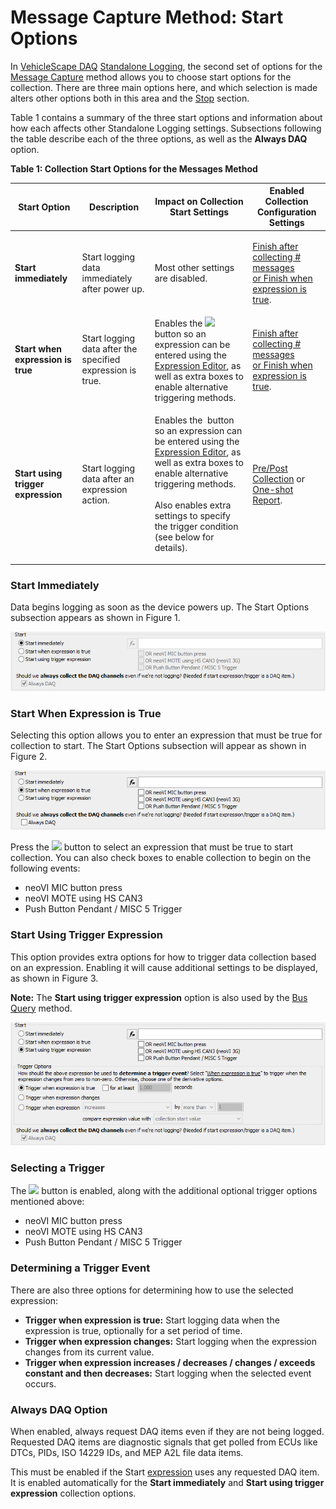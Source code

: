 # Message Capture Method: Start Options

In [VehicleScape DAQ](../../../) [Standalone Logging](../../), the second set of options for the [Message Capture](./) method allows you to choose start options for the collection. There are three main options here, and which selection is made alters other options both in this area and the [Stop](../message-capture-method-stop-options/) section.

Table 1 contains a summary of the three start options and information about how each affects other Standalone Logging settings. Subsections following the table describe each of the three options, as well as the **Always DAQ** option.

**Table 1: Collection Start Options for the Messages Method**

| Start Option                                                              | Description                                                | Impact on Collection Start Settings                                                                                                                                                                                                                                                                                                                                                                                                                  | Enabled Collection Configuration Settings                                                                                                                                                                                                                                                                                                                                                       |
| ------------------------------------------------------------------------- | ---------------------------------------------------------- | ---------------------------------------------------------------------------------------------------------------------------------------------------------------------------------------------------------------------------------------------------------------------------------------------------------------------------------------------------------------------------------------------------------------------------------------------------- | ----------------------------------------------------------------------------------------------------------------------------------------------------------------------------------------------------------------------------------------------------------------------------------------------------------------------------------------------------------------------------------------------- |
| **Start immediately**                                                     | Start logging data immediately after power up.             | Most other settings are disabled.                                                                                                                                                                                                                                                                                                                                                                                                                    | <p><a href="../message-capture-method-stop-options/message-capture-method-stop-options-finish-after-collecting-messages-or-when-expression-is-true.md">Finish after collecting # messages</a><br><a href="../message-capture-method-stop-options/message-capture-method-stop-options-finish-after-collecting-messages-or-when-expression-is-true.md">or Finish when expression is true</a>.</p> |
| <p><strong>Start when</strong><br><strong>expression is true</strong></p> | Start logging data after the specified expression is true. | Enables the ![](https://cdn.intrepidcs.net/support/VehicleSpy/assets/Functionbutton.gif) button so an expression can be entered using the [Expression Editor](../../../../../../shared-features-in-vehicle-spy/shared-features-expression-builder.md), as well as extra boxes to enable alternative triggering methods.                                                                                                                              | <p><a href="../message-capture-method-stop-options/message-capture-method-stop-options-finish-after-collecting-messages-or-when-expression-is-true.md">Finish after collecting # messages</a><br><a href="../message-capture-method-stop-options/message-capture-method-stop-options-finish-after-collecting-messages-or-when-expression-is-true.md">or Finish when expression is true</a>.</p> |
| **Start using trigger expression**                                        | Start logging data after an expression action.             | <p>Enables the <img src="https://cdn.intrepidcs.net/support/VehicleSpy/assets/Functionbutton.gif" alt=""> button so an expression can be entered using the <a href="../../../../../../shared-features-in-vehicle-spy/shared-features-expression-builder.md">Expression Editor</a>, as well as extra boxes to enable alternative triggering methods.<br><br>Also enables extra settings to specify the trigger condition (see below for details).</p> | [Pre/Post Collection](../message-capture-method-stop-options/message-capture-method-stop-options-pre-post-collection.md) or [One-shot Report](../message-capture-method-stop-options/message-capture-method-stop-options-one-shot-report.md).                                                                                                                                                   |

### Start Immediately

Data begins logging as soon as the device powers up. The Start Options subsection appears as shown in Figure 1.

![Figure 1: Start section options with Start immediately Selected.](../../../../../../.gitbook/assets/collection_start_options_immediately.gif)

### Start When Expression is True

Selecting this option allows you to enter an expression that must be true for collection to start. The Start Options subsection will appear as shown in Figure 2.

![Figure 2: Start section options with Start when expression is true Selected.](../../../../../../.gitbook/assets/collection_start_options_when_expression_is_true.gif)

Press the ![](https://cdn.intrepidcs.net/support/VehicleSpy/assets/Functionbutton.gif) button to select an expression that must be true to start collection. You can also check boxes to enable collection to begin on the following events:

* neoVI MIC button press
* neoVI MOTE using HS CAN3
* Push Button Pendant / MISC 5 Trigger

### Start Using Trigger Expression

This option provides extra options for how to trigger data collection based on an expression. Enabling it will cause additional settings to be displayed, as shown in Figure 3.

**Note:** The **Start using trigger expression** option is also used by the [Bus Query](../collections-and-methods-bus-query-method.md) method.

![Figure 3: Start section options with Start using trigger expression Selected.](../../../../../../.gitbook/assets/collection_start_options_using_trigger_expression.gif)

### Selecting a Trigger

The ![](https://cdn.intrepidcs.net/support/VehicleSpy/assets/Functionbutton.gif) button is enabled, along with the additional optional trigger options mentioned above:

* neoVI MIC button press
* neoVI MOTE using HS CAN3
* Push Button Pendant / MISC 5 Trigger

### Determining a Trigger Event

There are also three options for determining how to use the selected expression:

* **Trigger when expression is true:** Start logging data when the expression is true, optionally for a set period of time.
* **Trigger when expression changes:** Start logging when the expression changes from its current value.
* **Trigger when expression increases / decreases / changes / exceeds constant and then decreases:** Start logging when the selected event occurs.

### Always DAQ Option

When enabled, always request DAQ items even if they are not being logged. Requested DAQ items are diagnostic signals that get polled from ECUs like DTCs, PIDs, ISO 14229 IDs, and MEP A2L file data items.

This must be enabled if the Start [expression](../../../../../../shared-features-in-vehicle-spy/shared-features-expression-builder.md) uses any requested DAQ item. It is enabled automatically for the **Start immediately** and **Start using trigger expression** collection options.
